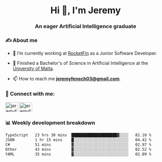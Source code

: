 <h1 align="center">Hi 👋, I'm Jeremy</h1>
<h3 align="center">An eager Artificial Intelligence graduate</h3>

<h3 align="left">✍ About me</h3>

- 🔭 I’m currently working at [RocketFin](https://rocketfin.co) as a Junior Software Developer.

- 🌱 Finished a Bachelor's of Science in Artificial Intelligence at the [University of Malta](https://www.linkedin.com/school/university-of-malta/).

- 📫 How to reach me **jeremyfenech03@gmail.com**.

<h3 align="left">🔗 Connect with me:</h3>
<p align="left">
<a href="https://linkedin.com/in/jeremyfenech" target="blank"><img align="center" src="https://raw.githubusercontent.com/rahuldkjain/github-profile-readme-generator/master/src/images/icons/Social/linked-in-alt.svg" alt="jeremyfenech" height="30" width="40" /></a>
<a href="https://www.leetcode.com/jeremyfen" target="blank"><img align="center" src="https://raw.githubusercontent.com/rahuldkjain/github-profile-readme-generator/master/src/images/icons/Social/leet-code.svg" alt="jeremyfen" height="30" width="40" /></a>
</p>


<h3 align="left">📊 Weekly development breakdown</h3>

<!--START_SECTION:waka-->

```txt
TypeScript   23 hrs 30 mins  ████████████████████▓░░░░   82.10 %
JSON         1 hr 15 mins    █░░░░░░░░░░░░░░░░░░░░░░░░   04.42 %
C#           51 mins         ▓░░░░░░░░░░░░░░░░░░░░░░░░   02.97 %
Other        43 mins         ▓░░░░░░░░░░░░░░░░░░░░░░░░   02.52 %
YAML         35 mins         ▓░░░░░░░░░░░░░░░░░░░░░░░░   02.09 %
```

<!--END_SECTION:waka-->
